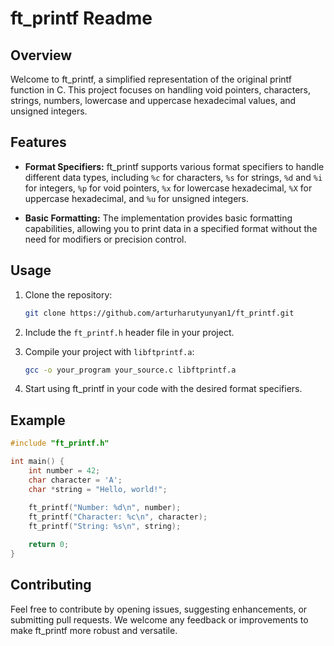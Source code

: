 # ft_printf Readme

## Overview

Welcome to ft_printf, a simplified representation of the original printf function in C. This project focuses on handling void pointers, characters, strings, numbers, lowercase and uppercase hexadecimal values, and unsigned integers.

## Features

- **Format Specifiers:** ft_printf supports various format specifiers to handle different data types, including `%c` for characters, `%s` for strings, `%d` and `%i` for integers, `%p` for void pointers, `%x` for lowercase hexadecimal, `%X` for uppercase hexadecimal, and `%u` for unsigned integers.

- **Basic Formatting:** The implementation provides basic formatting capabilities, allowing you to print data in a specified format without the need for modifiers or precision control.

## Usage

1. Clone the repository:
   ```bash
   git clone https://github.com/arturharutyunyan1/ft_printf.git
   ```

2. Include the `ft_printf.h` header file in your project.

3. Compile your project with `libftprintf.a`:
   ```bash
   gcc -o your_program your_source.c libftprintf.a
   ```

4. Start using ft_printf in your code with the desired format specifiers.

## Example

```c
#include "ft_printf.h"

int main() {
    int number = 42;
    char character = 'A';
    char *string = "Hello, world!";
    
    ft_printf("Number: %d\n", number);
    ft_printf("Character: %c\n", character);
    ft_printf("String: %s\n", string);

    return 0;
}
```

## Contributing

Feel free to contribute by opening issues, suggesting enhancements, or submitting pull requests. We welcome any feedback or improvements to make ft_printf more robust and versatile.